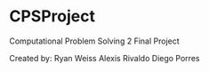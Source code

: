 # CPSProject
Computational Problem Solving 2 Final Project 

Created by:
  Ryan Weiss
  Alexis Rivaldo
  Diego Porres
